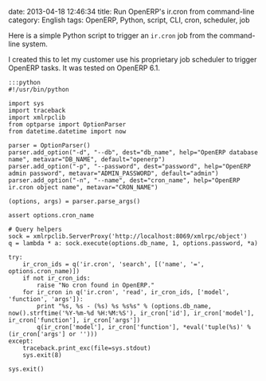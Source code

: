 date: 2013-04-18 12:46:34
title: Run OpenERP's ir.cron from command-line
category: English
tags: OpenERP, Python, script, CLI, cron, scheduler, job

Here is a simple Python script to trigger an `ir.cron` job from the command-line system.

I created this to let my customer use his proprietary job scheduler to trigger OpenERP tasks. It was tested on OpenERP 6.1.

    :::python
    #!/usr/bin/python

    import sys
    import traceback
    import xmlrpclib
    from optparse import OptionParser
    from datetime.datetime import now

    parser = OptionParser()
    parser.add_option("-d", "--db", dest="db_name", help="OpenERP database name", metavar="DB_NAME", default="openerp")
    parser.add_option("-p", "--password", dest="password", help="OpenERP admin password", metavar="ADMIN_PASSWORD", default="admin")
    parser.add_option("-n", "--name", dest="cron_name", help="OpenERP ir.cron object name", metavar="CRON_NAME")

    (options, args) = parser.parse_args()

    assert options.cron_name

    # Query helpers
    sock = xmlrpclib.ServerProxy('http://localhost:8069/xmlrpc/object')
    q = lambda * a: sock.execute(options.db_name, 1, options.password, *a)

    try:
        ir_cron_ids = q('ir.cron', 'search', [('name', '=', options.cron_name)])
        if not ir_cron_ids:
            raise "No cron found in OpenERP."
        for ir_cron in q('ir.cron', 'read', ir_cron_ids, ['model', 'function', 'args']):
            print "%s, %s - (%s) %s %s%s" % (options.db_name, now().strftime('%Y-%m-%d %H:%M:%S'), ir_cron['id'], ir_cron['model'], ir_cron['function'], ir_cron['args'])
            q(ir_cron['model'], ir_cron['function'], *eval('tuple(%s)' % (ir_cron['args'] or '')))
    except:
        traceback.print_exc(file=sys.stdout)
        sys.exit(8)

    sys.exit()
